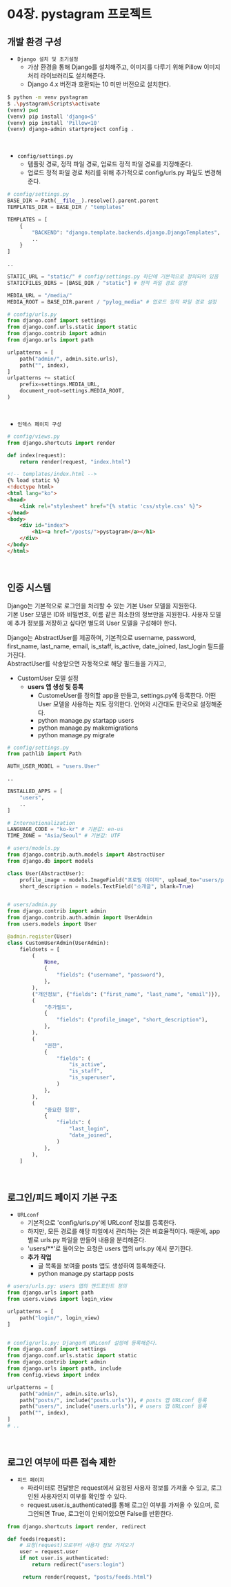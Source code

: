 # 04장. pystagram 프로젝트

## 개발 환경 구성

 - `Django 설치 및 초기설정`
    - 가상 환경을 통해 Django를 설치해주고, 이미지를 다루기 위해 Pillow 이미지 처리 라이브러리도 설치해준다.
    - Django 4.x 버전과 호환되는 10 미만 버전으로 설치한다.
```Bash
$ python -m venv pystagram
$ .\pystagram\Scripts\activate
(venv) pwd
(venv) pip install 'django<5'
(venv) pip install 'Pillow<10'
(venv) django-admin startproject config .
```

<br/>

 - `config/settings.py`
    - 템플릿 경로, 정적 파일 경로, 업로드 정적 파일 경로를 지정해준다.
    - 업로드 정적 파일 경로 처리를 위해 추가적으로 config/urls.py 파일도 변경해준다.
```py
# config/settings.py
BASE_DIR = Path(__file__).resolve().parent.parent
TEMPLATES_DIR = BASE_DIR / "templates"

TEMPLATES = [
    {
        "BACKEND": "django.template.backends.django.DjangoTemplates",        "DIRS": [TEMPLATES_DIR], # 템플릿 경로 설정
        ..
    }
]

..

STATIC_URL = "static/" # config/settings.py 하단에 기본적으로 정의되어 있음
STATICFILES_DIRS = [BASE_DIR / "static"] # 정적 파일 경로 설정

MEDIA_URL = "/media/"
MEDIA_ROOT = BASE_DIR.parent / "pylog_media" # 업로드 정적 파일 경로 설정
```
```py
# config/urls.py
from django.conf import settings
from django.conf.urls.static import static
from django.contrib import admin
from django.urls import path

urlpatterns = [
    path("admin/", admin.site.urls),
    path("", index),
]
urlpatterns += static(
    prefix=settings.MEDIA_URL,
    document_root=settings.MEDIA_ROOT,
)
```

<br/>

 - `인덱스 페이지 구성`
```py
# config/views.py
from django.shortcuts import render

def index(request):
    return render(request, "index.html")
```
```HTML
<!-- templates/index.html -->
{% load static %}
<!doctype html>
<html lang="ko">
<head>
    <link rel="stylesheet" href="{% static 'css/style.css' %}">
</head>
<body>
    <div id="index">
        <h1><a href="/posts/">pystagram</a></h1>
    </div>
</body>
</html>
```

<br/>

## 인증 시스템

Django는 기본적으로 로그인을 처리할 수 있는 기본 User 모델을 지원한다.  
기본 User 모델은 ID와 비밀번호, 이름 같은 최소한의 정보만을 지원한다. 사용자 모델에 추가 정보를 저장하고 싶다면 별도의 User 모델을 구성해야 한다.  

Django는 AbstractUser를 제공하며, 기본적으로 username, password, first_name, last_name, email, is_staff, is_active, date_joined, last_login 필드를 가진다.  
AbstractUser를 삭송받으면 자동적으로 해당 필드들을 가지고, 

 - CustomUser 모델 설정
    - __users 앱 생성 및 등록__
        - CustomeUser를 정의할 app을 만들고, settings.py에 등록한다. 어떤 User 모델을 사용하는 지도 정의한다. 언어와 시간대도 한국으로 설정해준다.
        - python manage.py startapp users
        - python manage.py makemigrations
        - python manage.py migrate
```py
# config/settings.py
from pathlib import Path

AUTH_USER_MODEL = "users.User"

.. 

INSTALLED_APPS = [
    "users",
    ..
]

# Internationalization
LANGUAGE_CODE = "ko-kr" # 기본값: en-us
TIME_ZONE = "Asia/Seoul" # 기본값: UTF

# users/models.py
from django.contrib.auth.models import AbstractUser
from django.db import models

class User(AbstractUser):
    profile_image = models.ImageField("프로필 이미지", upload_to="users/profile", blank=True)
    short_description = models.TextField("소개글", blank=True)


# users/admin.py
from django.contrib import admin
from django.contrib.auth.admin import UserAdmin
from users.models import User

@admin.register(User)
class CustomUserAdmin(UserAdmin):
    fieldsets = [
        (
            None,
            {
                "fields": ("username", "password"),
            },
        ),
        ("개인정보", {"fields": ("first_name", "last_name", "email")}),
        (
            "추가필드",
            {
                "fields": ("profile_image", "short_description"),
            },
        ),
        (
            "권한",
            {
                "fields": (
                    "is_active",
                    "is_staff",
                    "is_superuser",
                )
            },
        ),
        (
            "중요한 일정",
            {
                "fields": (
                    "last_login",
                    "date_joined",
                )
            },
        ),
    ]
```

<br/>

## 로그인/피드 페이지 기본 구조

 - `URLconf`
    - 기본적으로 'config/urls.py'에 URLconf 정보를 등록한다.
    - 하지만, 모든 경로를 해당 파일에서 관리하는 것은 비효율적이다. 때문에, app 별로 urls.py 파일을 만들어 내용을 분리해준다.
    - 'users/**'로 들어오는 요청은 users 앱의 urls.py 에서 분기한다.
    - __추가 작업__
        - 글 목록을 보여줄 posts 앱도 생성하여 등록해준다.
        - python manage.py startapp posts
```py
# users/urls.py: users 앱의 엔드포인트 정의
from django.urls import path
from users.views import login_view

urlpatterns = [
    path("login/", login_view)
]


# config/urls.py: Django의 URLconf 설정에 등록해준다.
from django.conf import settings
from django.conf.urls.static import static
from django.contrib import admin
from django.urls import path, include
from config.views import index

urlpatterns = [
    path("admin/", admin.site.urls),
    path("posts/", include("posts.urls")), # posts 앱 URLconf 등록
    path("users/", include("users.urls")), # users 앱 URLconf 등록
    path("", index),
]
# ..

```

<br/>

## 로그인 여부에 따른 접속 제한

 - `피드 페이지`
    - 파라미터로 전달받은 request에서 요청된 사용자 정보를 가져올 수 있고, 로그인된 사용자인지 여부를 확인할 수 있다.
    - request.user.is_authenticated를 통해 로그인 여부를 가져올 수 있으며, 로그인되면 True, 로그인이 안되어있으면 False를 반환한다.
```py
from django.shortcuts import render, redirect

def feeds(request):
    # 요청(request)으로부터 사용자 정보 가져오기
    user = request.user
    if not user.is_authenticated:
        return redirect("users:login")

     return render(request, "posts/feeds.html")
```
